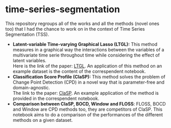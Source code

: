 # time-series-segmentation
This repository regroups all of the works and all the methods (novel ones too) that I had the chance to work on in the context of Time Series Segmentation (TSS).<br>
<ul>
<li><b>Latent-variable Time-varying Graphical Lasso (LTGL):</b> This method measures in a graphical way the interactions between the variables of a multivariate time serie throughout time while considering the effect of latent variables.<br></b>Here is the link of the paper: <a href="https://arxiv.org/pdf/1802.03987.pdf">LTGL</a>. An application of this method on an example dataset is the content of the correspendent notebook.</li>
<li><b>Classification Score Profile (ClaSP):</b> This method solves the problem of Change Point Detection (CPD) in a novel way that is parameter-free and domain-agnostic.<br>The link to the paper: <a href="https://arxiv.org/pdf/2207.13987.pdf">ClaSP</a>. An example application of the method is provided in the correspendent notebook.</li>
<li><b>Comparison between ClaSP, BOCD, Window and FLOSS</b>: FLOSS, BOCD and Window are CPD methods too, they are competitors of ClaSP. This notebook aims to do a comparison of the performances of the different methods on a given dataset.</li>
</ul>
